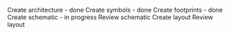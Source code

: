 Create architecture - done
Create symbols - done
Create footprints - done
Create schematic - in progress
Review schematic
Create layout
Review layout